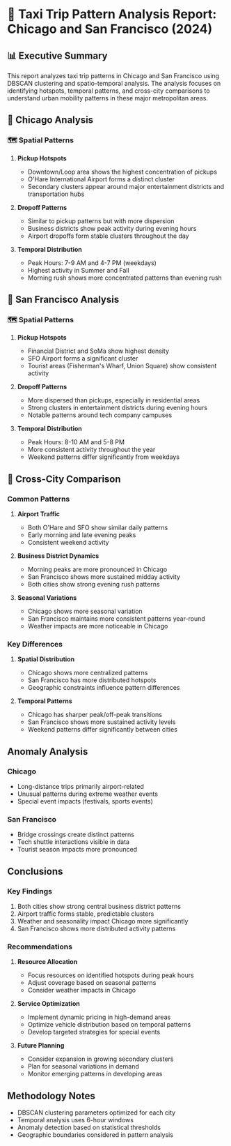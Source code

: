 # 🚕 Taxi Trip Pattern Analysis Report: Chicago and San Francisco (2024)

## 📊 Executive Summary
This report analyzes taxi trip patterns in Chicago and San Francisco using DBSCAN clustering and spatio-temporal analysis. The analysis focuses on identifying hotspots, temporal patterns, and cross-city comparisons to understand urban mobility patterns in these major metropolitan areas.

## 🌆 Chicago Analysis

### 🗺️ Spatial Patterns
1. **Pickup Hotspots**
   - Downtown/Loop area shows the highest concentration of pickups
   - O'Hare International Airport forms a distinct cluster
   - Secondary clusters appear around major entertainment districts and transportation hubs

2. **Dropoff Patterns**
   - Similar to pickup patterns but with more dispersion
   - Business districts show peak activity during evening hours
   - Airport dropoffs form stable clusters throughout the day

3. **Temporal Distribution**
   - Peak Hours: 7-9 AM and 4-7 PM (weekdays)
   - Highest activity in Summer and Fall
   - Morning rush shows more concentrated patterns than evening rush

## 🌉 San Francisco Analysis

### 🗺️ Spatial Patterns
1. **Pickup Hotspots**
   - Financial District and SoMa show highest density
   - SFO Airport forms a significant cluster
   - Tourist areas (Fisherman's Wharf, Union Square) show consistent activity

2. **Dropoff Patterns**
   - More dispersed than pickups, especially in residential areas
   - Strong clusters in entertainment districts during evening hours
   - Notable patterns around tech company campuses

3. **Temporal Distribution**
   - Peak Hours: 8-10 AM and 5-8 PM
   - More consistent activity throughout the year
   - Weekend patterns differ significantly from weekdays

## 🔄 Cross-City Comparison

### Common Patterns
1. **Airport Traffic**
   - Both O'Hare and SFO show similar daily patterns
   - Early morning and late evening peaks
   - Consistent weekend activity

2. **Business District Dynamics**
   - Morning peaks are more pronounced in Chicago
   - San Francisco shows more sustained midday activity
   - Both cities show strong evening rush patterns

3. **Seasonal Variations**
   - Chicago shows more seasonal variation
   - San Francisco maintains more consistent patterns year-round
   - Weather impacts are more noticeable in Chicago

### Key Differences
1. **Spatial Distribution**
   - Chicago shows more centralized patterns
   - San Francisco has more distributed hotspots
   - Geographic constraints influence pattern differences

2. **Temporal Patterns**
   - Chicago has sharper peak/off-peak transitions
   - San Francisco shows more sustained activity levels
   - Weekend patterns differ significantly between cities

## Anomaly Analysis

### Chicago
- Long-distance trips primarily airport-related
- Unusual patterns during extreme weather events
- Special event impacts (festivals, sports events)

### San Francisco
- Bridge crossings create distinct patterns
- Tech shuttle interactions visible in data
- Tourist season impacts more pronounced

## Conclusions

### Key Findings
1. Both cities show strong central business district patterns
2. Airport traffic forms stable, predictable clusters
3. Weather and seasonality impact Chicago more significantly
4. San Francisco shows more distributed activity patterns

### Recommendations
1. **Resource Allocation**
   - Focus resources on identified hotspots during peak hours
   - Adjust coverage based on seasonal patterns
   - Consider weather impacts in Chicago

2. **Service Optimization**
   - Implement dynamic pricing in high-demand areas
   - Optimize vehicle distribution based on temporal patterns
   - Develop targeted strategies for special events

3. **Future Planning**
   - Consider expansion in growing secondary clusters
   - Plan for seasonal variations in demand
   - Monitor emerging patterns in developing areas

## Methodology Notes
- DBSCAN clustering parameters optimized for each city
- Temporal analysis uses 6-hour windows
- Anomaly detection based on statistical thresholds
- Geographic boundaries considered in pattern analysis